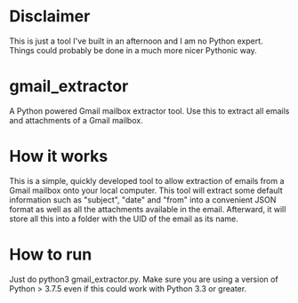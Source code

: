 # Disclaimer
This is just a tool I've built in an afternoon and I am no Python expert. Things could probably be done in a much more nicer Pythonic way.

# gmail_extractor
A Python powered Gmail mailbox extractor tool. Use this to extract all emails and attachments of a Gmail mailbox.

# How it works
This is a simple, quickly developed tool to allow extraction of emails from a Gmail mailbox onto your local computer. This tool will extract some default information such as "subject", "date" and "from" into a convenient JSON format as well as all the attachments available in the email. Afterward, it will store all this into a folder with the UID of the email as its name.

# How to run
Just do python3 gmail_extractor.py. Make sure you are using a version of Python > 3.7.5 even if this could work with Python 3.3 or greater.

